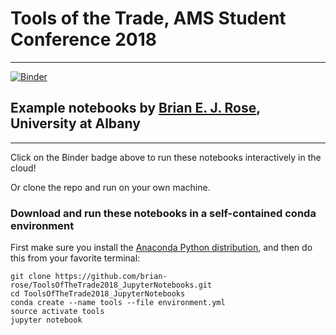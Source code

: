 # Tools of the Trade, AMS Student Conference 2018
--------------------

[![Binder](https://mybinder.org/badge.svg)](https://mybinder.org/v2/gh/brian-rose/ToolsOfTheTrade2018_JupyterNotebooks/master)

## Example notebooks by [Brian E. J. Rose](http://www.atmos.albany.edu/facstaff/brose/), University at Albany

--------------------------

Click on the Binder badge above to run these notebooks interactively in the cloud!

Or clone the repo and run on your own machine.

### Download and run these notebooks in a self-contained conda environment

First make sure you install the [Anaconda Python distribution](https://www.anaconda.com/distribution/),
and then do this from your favorite terminal:

```
git clone https://github.com/brian-rose/ToolsOfTheTrade2018_JupyterNotebooks.git
cd ToolsOfTheTrade2018_JupyterNotebooks
conda create --name tools --file environment.yml
source activate tools
jupyter notebook
```
